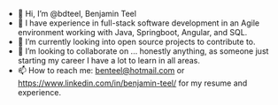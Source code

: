 - 👋 Hi, I’m @bdteel, Benjamin Teel
- 👀 I have experience in full-stack software development in an Agile environment working with Java, Springboot, Angular, and SQL.
- 🌱 I’m currently looking into open source projects to contribute to.
- 💞️ I’m looking to collaborate on ... honestly anything, as someone just starting my career I have a lot to learn in all areas.
- 📫 How to reach me: benteel@hotmail.com or https://www.linkedin.com/in/benjamin-teel/ for my resume and experience.

<!---
bdteel/bdteel is a ✨ special ✨ repository because its `README.md` (this file) appears on your GitHub profile.
You can click the Preview link to take a look at your changes.
--->
